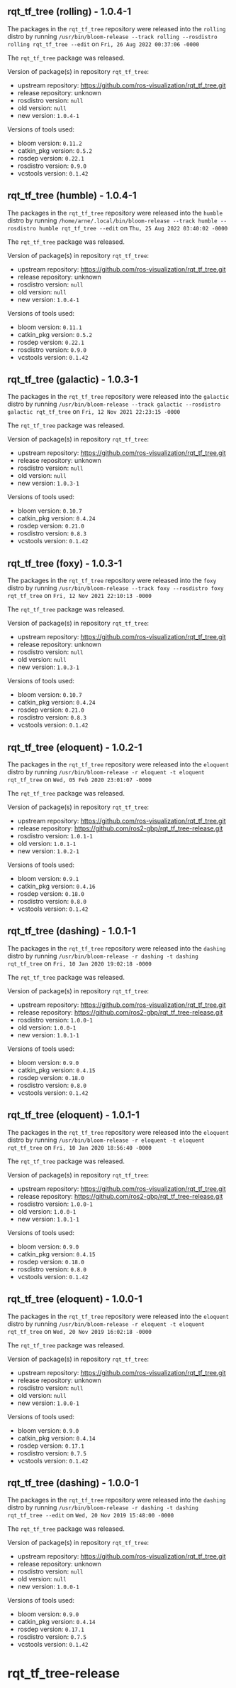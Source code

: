 ## rqt_tf_tree (rolling) - 1.0.4-1

The packages in the `rqt_tf_tree` repository were released into the `rolling` distro by running `/usr/bin/bloom-release --track rolling --rosdistro rolling rqt_tf_tree --edit` on `Fri, 26 Aug 2022 00:37:06 -0000`

The `rqt_tf_tree` package was released.

Version of package(s) in repository `rqt_tf_tree`:

- upstream repository: https://github.com/ros-visualization/rqt_tf_tree.git
- release repository: unknown
- rosdistro version: `null`
- old version: `null`
- new version: `1.0.4-1`

Versions of tools used:

- bloom version: `0.11.2`
- catkin_pkg version: `0.5.2`
- rosdep version: `0.22.1`
- rosdistro version: `0.9.0`
- vcstools version: `0.1.42`


## rqt_tf_tree (humble) - 1.0.4-1

The packages in the `rqt_tf_tree` repository were released into the `humble` distro by running `/home/arne/.local/bin/bloom-release --track humble --rosdistro humble rqt_tf_tree --edit` on `Thu, 25 Aug 2022 03:40:02 -0000`

The `rqt_tf_tree` package was released.

Version of package(s) in repository `rqt_tf_tree`:

- upstream repository: https://github.com/ros-visualization/rqt_tf_tree.git
- release repository: unknown
- rosdistro version: `null`
- old version: `null`
- new version: `1.0.4-1`

Versions of tools used:

- bloom version: `0.11.1`
- catkin_pkg version: `0.5.2`
- rosdep version: `0.22.1`
- rosdistro version: `0.9.0`
- vcstools version: `0.1.42`


## rqt_tf_tree (galactic) - 1.0.3-1

The packages in the `rqt_tf_tree` repository were released into the `galactic` distro by running `/usr/bin/bloom-release --track galactic --rosdistro galactic rqt_tf_tree` on `Fri, 12 Nov 2021 22:23:15 -0000`

The `rqt_tf_tree` package was released.

Version of package(s) in repository `rqt_tf_tree`:

- upstream repository: https://github.com/ros-visualization/rqt_tf_tree.git
- release repository: unknown
- rosdistro version: `null`
- old version: `null`
- new version: `1.0.3-1`

Versions of tools used:

- bloom version: `0.10.7`
- catkin_pkg version: `0.4.24`
- rosdep version: `0.21.0`
- rosdistro version: `0.8.3`
- vcstools version: `0.1.42`


## rqt_tf_tree (foxy) - 1.0.3-1

The packages in the `rqt_tf_tree` repository were released into the `foxy` distro by running `/usr/bin/bloom-release --track foxy --rosdistro foxy rqt_tf_tree` on `Fri, 12 Nov 2021 22:10:13 -0000`

The `rqt_tf_tree` package was released.

Version of package(s) in repository `rqt_tf_tree`:

- upstream repository: https://github.com/ros-visualization/rqt_tf_tree.git
- release repository: unknown
- rosdistro version: `null`
- old version: `null`
- new version: `1.0.3-1`

Versions of tools used:

- bloom version: `0.10.7`
- catkin_pkg version: `0.4.24`
- rosdep version: `0.21.0`
- rosdistro version: `0.8.3`
- vcstools version: `0.1.42`


## rqt_tf_tree (eloquent) - 1.0.2-1

The packages in the `rqt_tf_tree` repository were released into the `eloquent` distro by running `/usr/bin/bloom-release -r eloquent -t eloquent rqt_tf_tree` on `Wed, 05 Feb 2020 23:01:07 -0000`

The `rqt_tf_tree` package was released.

Version of package(s) in repository `rqt_tf_tree`:

- upstream repository: https://github.com/ros-visualization/rqt_tf_tree.git
- release repository: https://github.com/ros2-gbp/rqt_tf_tree-release.git
- rosdistro version: `1.0.1-1`
- old version: `1.0.1-1`
- new version: `1.0.2-1`

Versions of tools used:

- bloom version: `0.9.1`
- catkin_pkg version: `0.4.16`
- rosdep version: `0.18.0`
- rosdistro version: `0.8.0`
- vcstools version: `0.1.42`


## rqt_tf_tree (dashing) - 1.0.1-1

The packages in the `rqt_tf_tree` repository were released into the `dashing` distro by running `/usr/bin/bloom-release -r dashing -t dashing rqt_tf_tree` on `Fri, 10 Jan 2020 19:02:18 -0000`

The `rqt_tf_tree` package was released.

Version of package(s) in repository `rqt_tf_tree`:

- upstream repository: https://github.com/ros-visualization/rqt_tf_tree.git
- release repository: https://github.com/ros2-gbp/rqt_tf_tree-release.git
- rosdistro version: `1.0.0-1`
- old version: `1.0.0-1`
- new version: `1.0.1-1`

Versions of tools used:

- bloom version: `0.9.0`
- catkin_pkg version: `0.4.15`
- rosdep version: `0.18.0`
- rosdistro version: `0.8.0`
- vcstools version: `0.1.42`


## rqt_tf_tree (eloquent) - 1.0.1-1

The packages in the `rqt_tf_tree` repository were released into the `eloquent` distro by running `/usr/bin/bloom-release -r eloquent -t eloquent rqt_tf_tree` on `Fri, 10 Jan 2020 18:56:40 -0000`

The `rqt_tf_tree` package was released.

Version of package(s) in repository `rqt_tf_tree`:

- upstream repository: https://github.com/ros-visualization/rqt_tf_tree.git
- release repository: https://github.com/ros2-gbp/rqt_tf_tree-release.git
- rosdistro version: `1.0.0-1`
- old version: `1.0.0-1`
- new version: `1.0.1-1`

Versions of tools used:

- bloom version: `0.9.0`
- catkin_pkg version: `0.4.15`
- rosdep version: `0.18.0`
- rosdistro version: `0.8.0`
- vcstools version: `0.1.42`


## rqt_tf_tree (eloquent) - 1.0.0-1

The packages in the `rqt_tf_tree` repository were released into the `eloquent` distro by running `/usr/bin/bloom-release -r eloquent -t eloquent rqt_tf_tree` on `Wed, 20 Nov 2019 16:02:18 -0000`

The `rqt_tf_tree` package was released.

Version of package(s) in repository `rqt_tf_tree`:

- upstream repository: https://github.com/ros-visualization/rqt_tf_tree.git
- release repository: unknown
- rosdistro version: `null`
- old version: `null`
- new version: `1.0.0-1`

Versions of tools used:

- bloom version: `0.9.0`
- catkin_pkg version: `0.4.14`
- rosdep version: `0.17.1`
- rosdistro version: `0.7.5`
- vcstools version: `0.1.42`


## rqt_tf_tree (dashing) - 1.0.0-1

The packages in the `rqt_tf_tree` repository were released into the `dashing` distro by running `/usr/bin/bloom-release -r dashing -t dashing rqt_tf_tree --edit` on `Wed, 20 Nov 2019 15:48:00 -0000`

The `rqt_tf_tree` package was released.

Version of package(s) in repository `rqt_tf_tree`:

- upstream repository: https://github.com/ros-visualization/rqt_tf_tree.git
- release repository: unknown
- rosdistro version: `null`
- old version: `null`
- new version: `1.0.0-1`

Versions of tools used:

- bloom version: `0.9.0`
- catkin_pkg version: `0.4.14`
- rosdep version: `0.17.1`
- rosdistro version: `0.7.5`
- vcstools version: `0.1.42`


# rqt_tf_tree-release